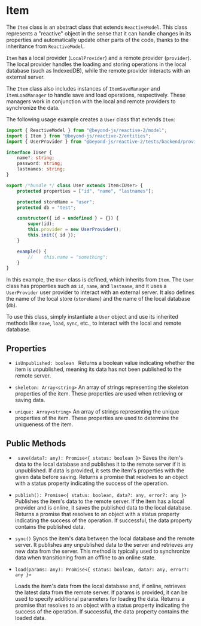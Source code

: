 # Item

The `Item` class is an abstract class that extends `ReactiveModel`. This class represents a "reactive" object in the sense that it can handle changes in its properties and automatically update other parts of the code, thanks to the inheritance from `ReactiveModel`.

`Item` has a local provider (`LocalProvider`) and a remote provider (`provider`). The local provider handles the loading and storing operations in the local database (such as IndexedDB), while the remote provider interacts with an external server.

The `Item` class also includes instances of `ItemSaveManager` and `ItemLoadManager` to handle save and load operations, respectively. These managers work in conjunction with the local and remote providers to synchronize the data.

The following usage example creates a `User` class that extends `Item`:

```ts
import { ReactiveModel } from "@beyond-js/reactive-2/model";
import { Item } from "@beyond-js/reactive-2/entities";
import { UserProvider } from "@beyond-js/reactive-2/tests/backend/provider";

interface IUser {
	name?: string;
	password: string;
	lastnames: string;
}

export /*bundle */ class User extends Item<IUser> {
	protected properties = ["id", "name", "lastnames"];

	protected storeName = "user";
	protected db = "test";

	constructor({ id = undefined } = {}) {
		super(id);
		this.provider = new UserProvider();
		this.init({ id });
	}

	example() {
		//    this.name = "something";
	}
}
```

In this example, the `User` class is defined, which inherits from `Item`. The `User` class has properties such as `id`, `name`, and `lastname`, and it uses a `UserProvider` user provider to interact with an external server. It also defines the name of the local store (`storeName`) and the name of the local database (`db`).

To use this class, simply instantiate a `User` object and use its inherited methods like `save`, `load`, `sync`, etc., to interact with the local and remote database.


## Properties
- `isUnpublished: boolean `
Returns a boolean value indicating whether the item is unpublished, meaning its data has not been published to the remote server.
- `skeleton: Array<string>`
 An array of strings representing the skeleton properties of the item. These properties are used when retrieving or saving data.

- `unique: Array<string>`
 An array of strings representing the unique properties of the item. These properties are used to determine the uniqueness of the item.

## Public Methods
- ` save(data?: any): Promise<{ status: boolean }>`
 Saves the item's data to the local database and publishes it to the remote server if it is unpublished. If data is provided, it sets the item's properties with the given data before saving. Returns a promise that resolves to an object with a status property indicating the success of the operation.

- `publish(): Promise<{ status: boolean, data?: any, error?: any }>`  
	Publishes the item's data to the remote server. If the item has a local provider and is online, it saves the published data to the local database. Returns a promise that resolves to an object with a status property indicating the success of the operation. If successful, the data property contains the published data.

- `sync()`
	Syncs the item's data between the local database and the remote server. It publishes any unpublished data to the server and retrieves any new data from the server. This method is typically used to synchronize data when transitioning from an offline to an online state.

- `load(params: any): Promise<{ status: boolean, data?: any, error?: any }>`
	
	Loads the item's data from the local database and, if online, retrieves the latest data from the remote server. If params is provided, it can be used to specify additional parameters for loading the data. Returns a promise that resolves to an object with a status property indicating the success of the operation. If successful, the data property contains the loaded data.


